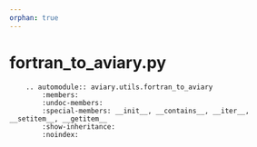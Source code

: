 ```yaml
---
orphan: true
---
```


# fortran_to_aviary.py

```{eval-rst}
    .. automodule:: aviary.utils.fortran_to_aviary
        :members:
        :undoc-members:
        :special-members: __init__, __contains__, __iter__, __setitem__, __getitem__
        :show-inheritance:
        :noindex:
```
